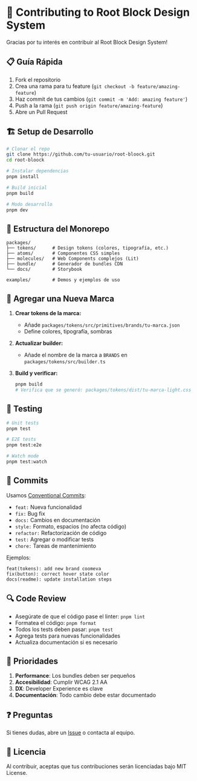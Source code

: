 # 🤝 Contributing to Root Block Design System

Gracias por tu interés en contribuir al Root Block Design System!

## 📋 Guía Rápida

1. Fork el repositorio
2. Crea una rama para tu feature (`git checkout -b feature/amazing-feature`)
3. Haz commit de tus cambios (`git commit -m 'Add: amazing feature'`)
4. Push a la rama (`git push origin feature/amazing-feature`)
5. Abre un Pull Request

## 🏗️ Setup de Desarrollo

```bash
# Clonar el repo
git clone https://github.com/tu-usuario/root-bloock.git
cd root-bloock

# Instalar dependencias
pnpm install

# Build inicial
pnpm build

# Modo desarrollo
pnpm dev
```

## 📁 Estructura del Monorepo

```
packages/
├── tokens/      # Design tokens (colores, tipografía, etc.)
├── atoms/       # Componentes CSS simples
├── molecules/   # Web Components complejos (Lit)
├── bundle/      # Generador de bundles CDN
└── docs/        # Storybook

examples/        # Demos y ejemplos de uso
```

## 🎨 Agregar una Nueva Marca

1. **Crear tokens de la marca:**
   - Añade `packages/tokens/src/primitives/brands/tu-marca.json`
   - Define colores, tipografía, sombras

2. **Actualizar builder:**
   - Añade el nombre de la marca a `BRANDS` en `packages/tokens/src/builder.ts`

3. **Build y verificar:**
   ```bash
   pnpm build
   # Verifica que se generó: packages/tokens/dist/tu-marca-light.css
   ```

## 🧪 Testing

```bash
# Unit tests
pnpm test

# E2E tests
pnpm test:e2e

# Watch mode
pnpm test:watch
```

## 📝 Commits

Usamos [Conventional Commits](https://www.conventionalcommits.org/):

- `feat:` Nueva funcionalidad
- `fix:` Bug fix
- `docs:` Cambios en documentación
- `style:` Formato, espacios (no afecta código)
- `refactor:` Refactorización de código
- `test:` Agregar o modificar tests
- `chore:` Tareas de mantenimiento

Ejemplos:

```
feat(tokens): add new brand coomeva
fix(button): correct hover state color
docs(readme): update installation steps
```

## 🔍 Code Review

- Asegúrate de que el código pase el linter: `pnpm lint`
- Formatea el código: `pnpm format`
- Todos los tests deben pasar: `pnpm test`
- Agrega tests para nuevas funcionalidades
- Actualiza documentación si es necesario

## 🎯 Prioridades

1. **Performance**: Los bundles deben ser pequeños
2. **Accesibilidad**: Cumplir WCAG 2.1 AA
3. **DX**: Developer Experience es clave
4. **Documentación**: Todo cambio debe estar documentado

## ❓ Preguntas

Si tienes dudas, abre un [Issue](https://github.com/tu-usuario/root-bloock/issues) o contacta al equipo.

## 📄 Licencia

Al contribuir, aceptas que tus contribuciones serán licenciadas bajo MIT License.
